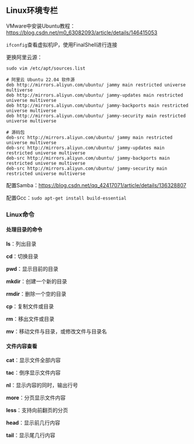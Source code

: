 ## Linux环境专栏

VMware中安装Ubuntu教程：https://blog.csdn.net/m0_63082093/article/details/146415053

`ifconfig`查看虚拟机IP，使用FinalShell进行连接

更换阿里云源：

`sudo vim /etc/apt/sources.list`

```
# 阿里云 Ubuntu 22.04 软件源
deb http://mirrors.aliyun.com/ubuntu/ jammy main restricted universe multiverse
deb http://mirrors.aliyun.com/ubuntu/ jammy-updates main restricted universe multiverse
deb http://mirrors.aliyun.com/ubuntu/ jammy-backports main restricted universe multiverse
deb http://mirrors.aliyun.com/ubuntu/ jammy-security main restricted universe multiverse

# 源码包
deb-src http://mirrors.aliyun.com/ubuntu/ jammy main restricted universe multiverse
deb-src http://mirrors.aliyun.com/ubuntu/ jammy-updates main restricted universe multiverse
deb-src http://mirrors.aliyun.com/ubuntu/ jammy-backports main restricted universe multiverse
deb-src http://mirrors.aliyun.com/ubuntu/ jammy-security main restricted universe multiverse
```

配置Samba：https://blog.csdn.net/qq_42417071/article/details/136328807

配置Gcc：`sudo apt-get install build-essential`



### Linux命令

#### 处理目录的命令

**ls**：列出目录

**cd**：切换目录

**pwd**：显示目前的目录

**mkdir**：创建一个新的目录

**rmdir**：删除一个空的目录

**cp**：复制文件或目录

**rm**：移出文件或目录

**mv**：移动文件与目录，或修改文件与目录名

#### 文件内容查看

**cat**：显示文件全部内容

**tac**：倒序显示文件内容

**nl**：显示内容的同时，输出行号

**more**：分页显示文件内容

**less**：支持向前翻页的分页

**head**：显示前几行内容

**tail**：显示尾几行内容
